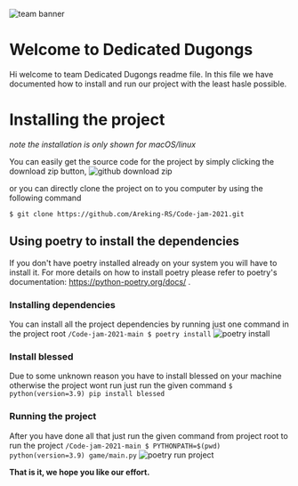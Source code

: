 ![team banner](https://i.imgur.com/uw5nfyh.png)
# Welcome to Dedicated Dugongs

Hi welcome to team Dedicated Dugongs readme file. In this file we have documented how to install and run our project with the least hasle possible.


# Installing the project
*note the installation is only shown for macOS/linux*

You can easily get the source code for the project by simply clicking the download zip button,
![github download zip](https://i.imgur.com/a38ATMi.png)

or you can directly clone the project on to you computer by using the following command

`$ git clone https://github.com/Areking-RS/Code-jam-2021.git`

## Using poetry to install the dependencies 

If you don't have poetry installed already on your system you will have to install it. For more details on how to install poetry please refer to poetry's documentation: https://python-poetry.org/docs/ .

### Installing dependencies

You can install all the project dependencies by running just one command in the project root
`/Code-jam-2021-main $ poetry install`
![poetry install](https://i.imgur.com/CglwroY.gif)

### Install blessed 

Due to some unknown reason you have to install blessed on your machine otherwise the project wont run
just run the given command
`$ python(version=3.9) pip install blessed` 

### Running the project

After you have done all that just run the given command from project root to run the project
`/Code-jam-2021-main $ PYTHONPATH=$(pwd) python(version=3.9) game/main.py`
![poetry run project ](https://i.imgur.com/fX3NIKz.gif)



**That is it, we hope you like our effort.**
